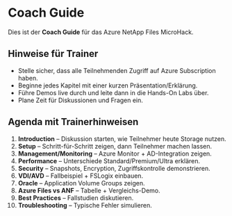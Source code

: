 # Coach Guide

Dies ist der **Coach Guide** für das Azure NetApp Files MicroHack.

## Hinweise für Trainer
- Stelle sicher, dass alle Teilnehmenden Zugriff auf Azure Subscription haben.
- Beginne jedes Kapitel mit einer kurzen Präsentation/Erklärung.
- Führe Demos live durch und leite dann in die Hands-On Labs über.
- Plane Zeit für Diskussionen und Fragen ein.

## Agenda mit Trainerhinweisen
1. **Introduction** – Diskussion starten, wie Teilnehmer heute Storage nutzen.
2. **Setup** – Schritt-für-Schritt zeigen, dann Teilnehmer machen lassen.
3. **Management/Monitoring** – Azure Monitor + AD-Integration zeigen.
4. **Performance** – Unterschiede Standard/Premium/Ultra erklären.
5. **Security** – Snapshots, Encryption, Zugriffskontrolle demonstrieren.
6. **VDI/AVD** – Fallbeispiel + FSLogix einbauen.
7. **Oracle** – Application Volume Groups zeigen.
8. **Azure Files vs ANF** – Tabelle + Vergleichs-Demo.
9. **Best Practices** – Fallstudien diskutieren.
10. **Troubleshooting** – Typische Fehler simulieren.
